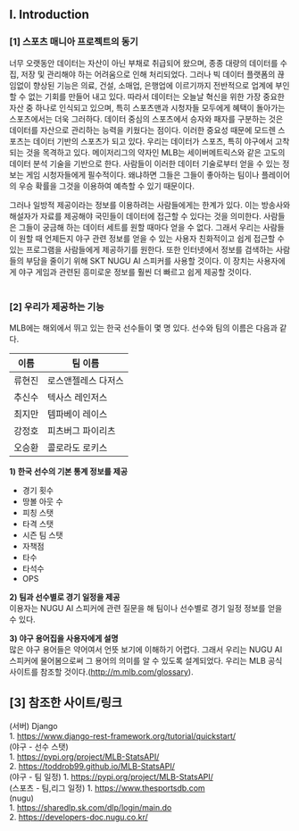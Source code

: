 ## Ⅰ. Introduction 

### [1] 스포츠 매니아 프로젝트의 동기<br>
너무 오랫동안 데이터는 자산이 아닌 부채로 취급되어 왔으며, 종종 대량의 데이터를 수집, 저장 및 관리해야 하는 어려움으로 인해 처리되었다. 그러나 빅 데이터 플랫폼의 끊임없이 향상된 기능은 의료, 건설, 소매업, 은행업에 이르기까지 전반적으로 업계에 부인할 수 없는 기회를 만들어 내고 있다.
따라서 데이터는 오늘날 혁신을 위한 가장 중요한 자산 중 하나로 인식되고 있으며, 특히 스포츠맨과 시청자들 모두에게 혜택이 돌아가는 스포츠에서는 더욱 그러하다. 데이터 중심의 스포츠에서 승자와 패자를 구분하는 것은 데이터를 자산으로 관리하는 능력을 키웠다는 점이다. 이러한 중요성 때문에 모드렌 스포츠는 데이터 기반의 스포츠가 되고 있다. 우리는 데이터가 스포츠, 특히 야구에서 고착되는 것을 목격하고 있다. 메이저리그의 약자인 MLB는 세이버메트릭스와 같은 고도의 데이터 분석 기술을 기반으로 한다. 사람들이 이러한 데이터 기술로부터 얻을 수 있는 정보는 게임 시청자들에게 필수적이다. 왜냐하면 그들은 그들이 좋아하는 팀이나 플레이어의 우승 확률을 그것을 이용하여 예측할 수 있기 때문이다.

그러나 일방적 제공이라는 정보를 이용하려는 사람들에게는 한계가 있다. 이는 방송사와 해설자가 자료를 제공해야 국민들이 데이터에 접근할 수 있다는 것을 의미한다. 사람들은 그들이 궁금해 하는 데이터 세트를 원할 때마다 얻을 수 없다. 그래서 우리는 사람들이 원할 때 언제든지 야구 관련 정보를 얻을 수 있는 사용자 친화적이고 쉽게 접근할 수 있는 프로그램을 사람들에게 제공하기를 원한다. 또한 인터넷에서 정보를 검색하는 사람들의 부담을 줄이기 위해 SKT NUGU AI 스피커를 사용할 것이다. 이 장치는 사용자에게 야구 게임과 관련된 흥미로운 정보를 훨씬 더 빠르고 쉽게 제공할 것이다.
<br>
<br>

### [2] 우리가 제공하는 기능
MLB에는 해외에서 뛰고 있는 한국 선수들이 몇 명 있다. 선수와 팀의 이름은 다음과 같다.
<br>

이름 | 팀 이름
---- | ----
류현진 | 로스앤젤레스 다저스
추신수 | 텍사스 레인저스
최지만 | 템파베이 레이스
강정호 | 피츠버그 파이리츠
오승환 | 콜로라도 로키스

**1) 한국 선수의 기본 통계 정보를 제공**
- 경기 횟수
- 땅볼 아웃 수
- 피칭 스탯
- 타격 스탯
- 시즌 팀 스탯
- 자책점
- 타수
- 타석수
- OPS

**2) 팀과 선수별로 경기 일정을 제공** <br>
이용자는 NUGU AI 스피커에 관련 질문을 해 팀이나 선수별로 경기 일정 정보를 얻을 수 있다.

**3) 야구 용어집을 사용자에게 설명** <br>
많은 야구 용어들은 약어여서 언뜻 보기에 이해하기 어렵다. 그래서 우리는 NUGU AI 스피커에 물어봄으로써 그 용어의 의미를 알 수 있도록 설계되었다. 우리는 MLB 공식 사이트를 참조할 것이다.(http://m.mlb.com/glossary).
## [3] 참조한 사이트/링크
(서버) Django<br>
	1. https://www.django-rest-framework.org/tutorial/quickstart/<br>
(야구 - 선수 스탯) <br>
	1. https://pypi.org/project/MLB-StatsAPI/<br>
	2. https://toddrob99.github.io/MLB-StatsAPI/<br>
(야구 - 팀 일정)
	1. https://pypi.org/project/MLB-StatsAPI/<br>
(스포츠 - 팀,리그 일정)	
	1. https://www.thesportsdb.com<br>
  (nugu)<br>
	1. https://sharedlp.sk.com/dlp/login/main.do<br>
	2. https://developers-doc.nugu.co.kr/<br>
